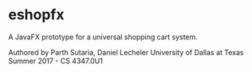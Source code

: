 # eshopfx
A JavaFX prototype for a universal shopping cart system.



Authored by Parth Sutaria, Daniel Lecheler
University of Dallas at Texas
Summer 2017 - CS 4347.0U1
